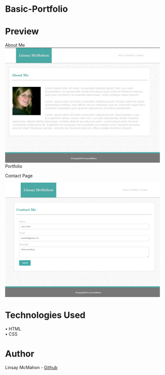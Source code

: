 # Basic-Portfolio

# Preview
About Me
![About-Me](./assets/images/AboutMe_page.png)
Portfolio

Contact Page

![Contact-Page](./assets/images/contact_page.png)

# Technologies Used
• HTML <br>
• CSS

# Author
Linsay McMahon - [Github](https://github.com/McMahon8900)